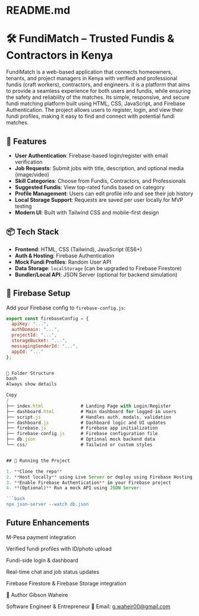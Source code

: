 # README.md 

# 🛠️ FundiMatch – Trusted Fundis & Contractors in Kenya

FundiMatch is a web-based application that connects homeowners, tenants, and project managers in Kenya with verified and professional fundis (craft workers), contractors, and engineers. it is a platform that aims to provide a seamless experience for both users and fundis, while ensuring the safety and reliability of the matches. Its simple, responsive, and secure fundi matching platform built using HTML, CSS, JavaScript, and Firebase Authentication. The project allows users to register, login, and view their fundi profiles, making it easy to find and connect with potential fundi matches.

## 🚀 Features

- **User Authentication**: Firebase-based login/register with email verification
- **Job Requests**: Submit jobs with title, description, and optional media (image/video)
- **Skill Categories**: Choose from Fundis, Contractors, and Professionals
- **Suggested Fundis**: View top-rated fundis based on category
- **Profile Management**: Users can edit profile info and see their job history
- **Local Storage Support**: Requests are saved per user locally for MVP testing
- **Modern UI**: Built with Tailwind CSS and mobile-first design

## 📦 Tech Stack

- **Frontend**: HTML, CSS (Tailwind), JavaScript (ES6+)
- **Auth & Hosting**: Firebase Authentication
- **Mock Fundi Profiles**: Random User API
- **Data Storage**: `localStorage` (can be upgraded to Firebase Firestore)
- **Bundler/Local API**: JSON Server (optional for backend simulation)

## 🔐 Firebase Setup

Add your Firebase config to `firebase-config.js`:

```js
export const firebaseConfig = {
  apiKey: "...",
  authDomain: "...",
  projectId: "...",
  storageBucket: "...",
  messagingSenderId: "...",
  appId: "..."
};


📂 Folder Structure
bash
Always show details

Copy
/
├── index.html              # Landing Page with Login/Register
├── dashboard.html          # Main dashboard for logged-in users
├── script.js               # Handles auth, modals, validation
├── dashboard.js            # Dashboard logic and UI updates
├── firebase.js             # Firebase app initialization
├── firebase-config.js      # Firebase configuration file
├── db.json                 # Optional mock backend data
└── css/                    # Tailwind or custom styles


## 🧪 Running the Project

1. **Clone the repo**
2. **Host locally** using Live Server or deploy using Firebase Hosting
3. **Enable Firebase Authentication** in your Firebase project
4. **(Optional)** Run a mock API using JSON Server:

```bash
npx json-server --watch db.json
```
  



## Future Enhancements


M-Pesa payment integration

Verified fundi profiles with ID/photo upload

Fundi-side login & dashboard

Real-time chat and job status updates

Firebase Firestore & Firebase Storage integration

👤 Author
Gibson Waheire

Software Engineer & Entrepreneur
📧 Email: g.waheir00@gmail.com